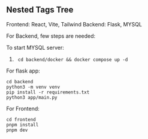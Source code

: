 ## Nested Tags Tree

Frontend: React, Vite, Tailwind
Backend: Flask, MYSQL

For Backend, few steps are needed:

To start MYSQL server:
1. ``` cd backend/docker && docker compose up -d```

For flask app:
```
cd backend
python3 -m venv venv
pip install -r requirements.txt
python3 app/main.py
```


For Frontend:
```
cd frontend
pnpm install
pnpm dev
```


    

